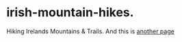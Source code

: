 # irish-mountain-hikes.
Hiking Irelands Mountains & Trails. 
And this is [another page](another-page)
